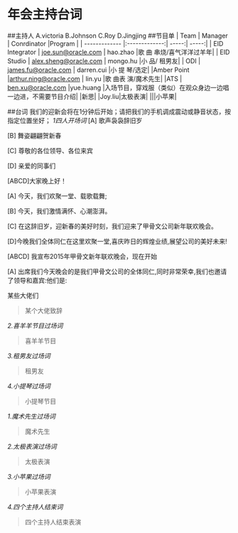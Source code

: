 # 年会主持台词
##主持人
A.victoria
B.Johnson
C.Roy
D.Jingjing
##节目单
| Team        | Manager           | Conrdinator  |Program    |
| ------------- |:-------------:| -----:| -----:|
| EID Integrator      | joe.sun@oracle.com | hao.zhao |歌 曲 串烧/喜气洋洋过羊年|
| EID Studio      | alex.sheng@oracle.com      |   mongo.hu |小 品/ 租男友|
| ODI | james.fu@oracle.com      |    darren.cui |小 提 琴/选定|
|Amber Point	|arthur.ning@oracle.com | lin.yu	|歌 曲表 演/魔术先生|
|ATS |	ben.xu@oracle.com |yue.huang	|入场节目，穿戏服（类似）在观众身边一边唱一边进，不需要节目介绍|
|新思| |Joy.liu|太极表演|
|||小苹果|

##台词
我们的迎新会将在1分钟后开始；请把我们的手机调成震动或静音状态，按指定位置坐好；
*1四人开场词*
[A] 歌声袅袅辞旧岁

[B] 舞姿翩翩贺新春

[C] 尊敬的各位领导、各位来宾

[D] 亲爱的同事们

[ABCD]大家晚上好！

[A] 今天，我们欢聚一堂、载歌载舞;

[B] 今天，我们激情满怀、心潮澎湃。

[C] 在这辞旧岁，迎新春的美好时刻，我们迎来了甲骨文公司新年联欢晚会。

[D]今晚我们全体同仁在这里欢聚一堂,喜庆昨日的辉煌业绩,展望公司的美好未来!

[ABCD] 我宣布2015年甲骨文新年联欢晚会，现在开始

[A] 出席我们今天晚会的是我们甲骨文公司的全体同仁,同时非常荣幸,我们也邀请了领导和嘉宾:他们是:

某些大佬们

>某个大佬致辞

*2.喜羊羊节目过场词*
>喜羊羊节目

*3.租男友过场词*
>租男友

*4.小提琴过场词*
>小提琴节目

*1.魔术先生过场词*
>魔术先生

*2.太极表演过场词*
>太极表演

*3.小苹果过场词*
>小苹果表演

*4.四个主持人结束词*
>四个主持人结束表演


